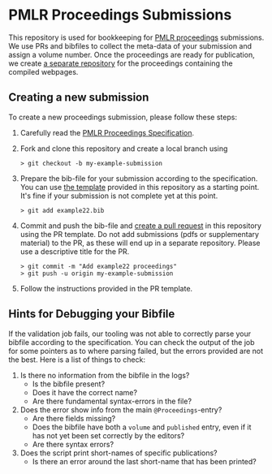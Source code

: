 # PMLR Proceedings Submissions

This repository is used for bookkeeping for [PMLR proceedings](https://proceedings.mlr.press) submissions.
We use PRs and bibfiles to collect the meta-data of your submission and assign a volume number.
Once the proceedings are ready for publication, we create [a separate repository](https://github.com/mlresearch/v151) for the proceedings containing the compiled webpages.

## Creating a new submission

To create a new proceedings submission, please follow these steps:

1. Carefully read the [PMLR Proceedings Specification](https://proceedings.mlr.press/spec.html).
1. Fork and clone this repository and create a local branch using

   ```shell
   > git checkout -b my-example-submission
   ```

1. Prepare the bib-file for your submission according to the specification. You can use [the template](https://github.com/mlresearch/pmlr-submissions/TEMPLATE.bib) provided in this repository as a starting point. It's fine if your submission is not complete yet at this point.

   ```shell
   > git add example22.bib
   ```

1. Commit and push the bib-file and [create a pull request](https://github.com/mlresearch/pmlr-submissions/compare) in this repository using the PR template. Do not add submissions (pdfs or supplementary material) to the PR, as these will end up in a separate repository. Please use a descriptive title for the PR.

   ```shell
   > git commit -m "Add example22 proceedings"
   > git push -u origin my-example-submission
   ```

1. Follow the instructions provided in the PR template.

## Hints for Debugging your Bibfile

If the validation job fails, our tooling was not able to correctly parse your bibfile according to the specification.
You can check the output of the job for some pointers as to where parsing failed, but the errors provided are not the best.
Here is a list of things to check:

1. Is there no information from the bibfile in the logs?
   - Is the bibfile present?
   - Does it have the correct name?
   - Are there fundamental syntax-errors in the file?
1. Does the error show info from the main `@Proceedings`-entry?
   - Are there fields missing?
   - Does the bibfile have both a `volume` and `published` entry, even if it has not yet been set correctly by the editors?
   - Are there syntax errors?
1. Does the script print short-names of specific publications?
   - Is there an error around the last short-name that has been printed?
